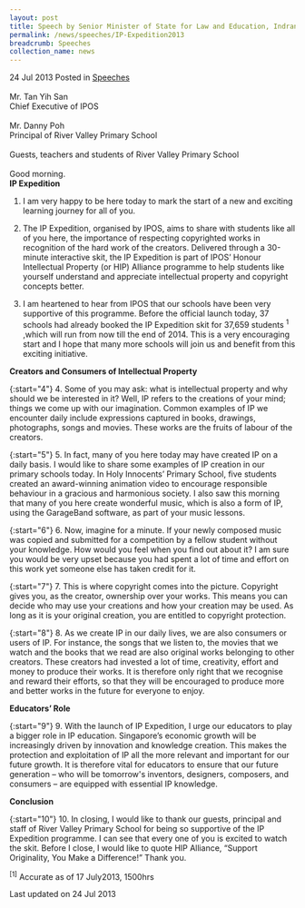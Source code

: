 ```yaml
---
layout: post
title: Speech by Senior Minister of State for Law and Education, Indranee Rajah at the launch of IP Expedition 2013
permalink: /news/speeches/IP-Expedition2013
breadcrumb: Speeches
collection_name: news
---
```


24 Jul 2013 Posted in [Speeches](/news/speeches)
<br>  
Mr. Tan Yih San  
Chief Executive of IPOS
<br>  
Mr. Danny Poh  
Principal of River Valley Primary School
<br>  
Guests, teachers and students of River Valley Primary School
<br>  
Good morning.
<br>
**IP Expedition**


1. I am very happy to be here today to mark the start of a new and exciting learning journey for all of you.

2. The IP Expedition, organised by IPOS, aims to share with students like all of you here, the importance of respecting copyrighted works in recognition of the hard work of the creators. Delivered through a 30-minute interactive skit, the IP Expedition is part of IPOS’ Honour Intellectual Property (or HIP) Alliance programme to help students like yourself understand and appreciate intellectual property and copyright concepts better.

3. I am heartened to hear from IPOS that our schools have been very supportive of this programme. Before the official launch today, 37 schools had already booked the IP Expedition skit for 37,659 students <sup>1</sup> ,which will run from now till the end of 2014. This is a very encouraging start and I hope that many more schools will join us and benefit from this exciting initiative.

**Creators and Consumers of Intellectual Property**

{:start="4"}
4. Some of you may ask: what is intellectual property and why should we be interested in it? Well, IP refers to the creations of your mind; things we come up with our imagination. Common examples of IP we encounter daily include expressions captured in books, drawings, photographs, songs and movies. These works are the fruits of labour of the creators.

{:start="5"}
5. In fact, many of you here today may have created IP on a daily basis. I would like to share some examples of IP creation in our primary schools today. In Holy Innocents’ Primary School, five students created an award-winning animation video to encourage responsible behaviour in a gracious and harmonious society. I also saw this morning that many of you here create wonderful music, which is also a form of IP, using the GarageBand software, as part of your music lessons.

{:start="6"}
6. Now, imagine for a minute. If your newly composed music was copied and submitted for a competition by a fellow student without your knowledge. How would you feel when you find out about it? I am sure you would be very upset because you had spent a lot of time and effort on this work yet someone else has taken credit for it.

{:start="7"}
7. This is where copyright comes into the picture. Copyright gives you, as the creator, ownership over your works. This means you can decide who may use your creations and how your creation may be used. As long as it is your original creation, you are entitled to copyright protection.

{:start="8"}
8. As we create IP in our daily lives, we are also consumers or users of IP. For instance, the songs that we listen to, the movies that we watch and the books that we read are also original works belonging to other creators. These creators had invested a lot of time, creativity, effort and money to produce their works. It is therefore only right that we recognise and reward their efforts,  so that they will be encouraged to produce more and better works in the future for everyone to enjoy.

**Educators’ Role**


{:start="9"}
9. With the launch of IP Expedition, I urge our educators to play a bigger role in IP education. Singapore’s economic growth will be increasingly driven by innovation and knowledge creation. This makes the protection and exploitation of IP all the more relevant and important for our future growth. It is therefore vital for educators to ensure that our future generation – who will be tomorrow's inventors, designers, composers, and consumers – are equipped with essential IP knowledge.

**Conclusion**

{:start="10"}
10. In closing, I would like to thank our guests, principal and staff of River Valley Primary School for being so supportive of the IP Expedition programme. I can see that every one of you is excited to watch the skit. Before I close, I would like to quote HIP Alliance, “Support Originality, You Make a Difference!” Thank you.

<sup>[1]</sup> Accurate as of 17 July2013, 1500hrs


<p class="right-side-updated">Last updated on 24 Jul 2013</p> 



